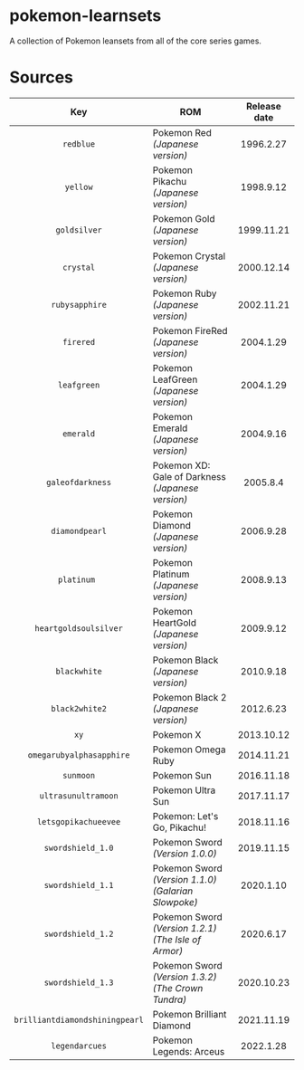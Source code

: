 # pokemon-learnsets
A collection of Pokemon leansets from all of the core series games.

# Sources
| Key | ROM | Release date |
| :-: | - | :-: |
| `redblue` | Pokemon Red *(Japanese version)* | 1996.2.27
| `yellow` | Pokemon Pikachu *(Japanese version)* | 1998.9.12
| `goldsilver` | Pokemon Gold *(Japanese version)* | 1999.11.21
| `crystal` | Pokemon Crystal *(Japanese version)* | 2000.12.14
| `rubysapphire` | Pokemon Ruby *(Japanese version)* | 2002.11.21
| `firered` | Pokemon FireRed *(Japanese version)* | 2004.1.29
| `leafgreen` | Pokemon LeafGreen *(Japanese version)* | 2004.1.29
| `emerald` | Pokemon Emerald *(Japanese version)* | 2004.9.16
| `galeofdarkness` | Pokemon XD: Gale of Darkness *(Japanese version)* | 2005.8.4
| `diamondpearl` | Pokemon Diamond *(Japanese version)* | 2006.9.28
| `platinum `| Pokemon Platinum *(Japanese version)* | 2008.9.13
| `heartgoldsoulsilver` | Pokemon HeartGold *(Japanese version)* | 2009.9.12
| `blackwhite` | Pokemon Black *(Japanese version)* | 2010.9.18
| `black2white2` | Pokemon Black 2 *(Japanese version)* | 2012.6.23
| `xy` | Pokemon X | 2013.10.12
| `omegarubyalphasapphire` | Pokemon Omega Ruby | 2014.11.21
| `sunmoon` | Pokemon Sun | 2016.11.18
| `ultrasunultramoon` | Pokemon Ultra Sun | 2017.11.17
| `letsgopikachueevee` | Pokemon: Let's Go, Pikachu! | 2018.11.16
| `swordshield_1.0` | Pokemon Sword *(Version 1.0.0)* | 2019.11.15
| `swordshield_1.1` | Pokemon Sword *(Version 1.1.0) (Galarian Slowpoke)* | 2020.1.10
| `swordshield_1.2` | Pokemon Sword *(Version 1.2.1) (The Isle of Armor)* | 2020.6.17
| `swordshield_1.3` | Pokemon Sword *(Version 1.3.2) (The Crown Tundra)* | 2020.10.23
| `brilliantdiamondshiningpearl` | Pokemon Brilliant Diamond | 2021.11.19
| `legendarcues` | Pokemon Legends: Arceus | 2022.1.28
